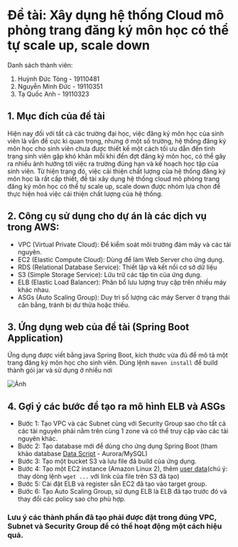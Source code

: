 # Đề tài: Xây dụng hệ thống Cloud mô phỏng trang đăng ký môn học có thể tự scale up, scale down
Danh sách thành viên:
1. Huỳnh Đức Tòng - 19110481
2. Nguyễn Minh Đức - 19110351
3. Tạ Quốc Anh - 19110323
## 1. Mục đích của đề tài
Hiện nay đối với tất cả các trường đại học, việc đăng ký môn học của sinh viên là vấn đề cực kì quan trọng, nhưng ở một số trường, hệ thống đăng ký môn học cho sinh viên chưa được thiết kế một cách tối ưu dẫn đến tình trạng sinh viên gặp khó khăn mỗi khi đến đợt đăng ký môn học, có thể gây ra nhiều ảnh hưởng tới việc ra trường đúng hạn và kế hoạch học tập của sinh viên. Từ hiện trạng đó, việc cải thiện chất lượng của hệ thống đăng ký môn học là rất cấp thiết, đề tài xây dụng hệ thống cloud mô phỏng trang đăng ký môn học có thể tự scale up, scale down được nhóm lựa chọn để thực hiện hoá việc cải thiện chất lượng của hệ thống.
## 2. Công cụ sử dụng cho dự án là các dịch vụ trong AWS:
* VPC (Virtual Private Cloud): Để kiểm soát môi trường đám mây và các tài nguyên.
* EC2 (Elastic Compute Cloud): Dùng để làm Web Server cho ứng dụng.
* RDS (Relational Database Service): Thiết lập và kết nối cơ sở dữ liệu
* S3 (Simple Storage Service): Lữu trữ các tập tin của ứng dụng.
* ELB (Elastic Load Balancer): Phân bổ lưu lượng truy cập trên nhiều máy khác nhau.
* ASGs (Auto Scaling Group): Duy trì số lượng các máy Server ở trạng thái cân bằng, tránh bị dư thừa hoặc thiếu.
## 3. Ứng dụng web của đề tài (Spring Boot Application)
Ứng dụng được viết bằng java Spring Boot, kích thước vừa đủ để mô tả một trang đăng ký môn học cho sinh viên.
Dùng lệnh `maven install` để build thành gói jar và sử dụng ở nhiều nơi

![Ảnh](https://pasteboard.co/WTq8LGWIqxHf.png)
## 4. Gợi ý các bước để tạo ra mô hình ELB và ASGs
* Bước 1: Tạo VPC và các Subnet cùng với Security Group sao cho tất cả các tài nguyên phải nằm trên cùng 1 zone và có thể truy cập vào các tài nguyên khác.
* Bước 2: Tạo database mới để dùng cho ứng dụng Spring Boot (tham khảo database [Data Script](https://textsaver.flap.tv/lists/4hu6) - Aurora/MySQL)
* Bước 3: Tạo một bucket S3 và lưu file đã build của ứng dụng.
* Bước 4: Tạo một EC2 instance (Amazon Linux 2), thêm [user data](https://textsaver.flap.tv/lists/4hu8)(chú ý: thay dòng lệnh `wget ...` với link của file trên S3 đã tạo)
* Bước 5: Cài đặt ELB và register sẵn EC2 đã tạo vào target group.
* Bước 6: Tạo Auto Scaling Group, sử dụng ELB là ELB đã tạo trước đó và thay đổi các policy sao cho phù hợp.
### Lưu ý các thành phần đã tạo phải được đặt trong đúng VPC, Subnet và Security Group để có thể hoạt động một cách hiệu quả.
